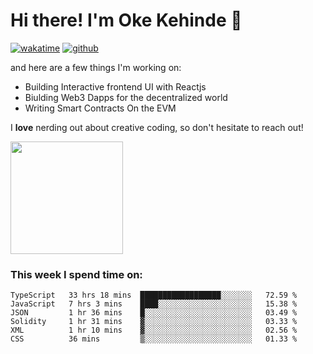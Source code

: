 # Hi there! I'm Oke Kehinde :cowboy_hat_face:

[![wakatime](https://wakatime.com/badge/user/5f3f42a0-7b4f-4c4b-b2da-012c5ac2fa62.svg)](https://wakatime.com/@5f3f42a0-7b4f-4c4b-b2da-012c5ac2fa62)
[![github](https://img.shields.io/github/followers/okeken?logo=github&style=plastic)](https://github.com/okeken?tab=followers)

and here are a few things I'm working on:

- Building Interactive frontend UI with Reactjs
- Biulding Web3 Dapps for the decentralized world
- Writing Smart Contracts On the EVM

I **love** nerding out about creative coding, so don't hesitate to reach out!


<img height="180em" src="https://github-readme-stats.vercel.app/api?username=okeken&show_icons=true&hide_border=true&&count_private=true&include_all_commits=true" />

### This week I spend time on:

<!--START_SECTION:waka-->

```text
TypeScript   33 hrs 18 mins  ██████████████████░░░░░░░   72.59 %
JavaScript   7 hrs 3 mins    ████░░░░░░░░░░░░░░░░░░░░░   15.38 %
JSON         1 hr 36 mins    █░░░░░░░░░░░░░░░░░░░░░░░░   03.49 %
Solidity     1 hr 31 mins    ▓░░░░░░░░░░░░░░░░░░░░░░░░   03.33 %
XML          1 hr 10 mins    ▓░░░░░░░░░░░░░░░░░░░░░░░░   02.56 %
CSS          36 mins         ▒░░░░░░░░░░░░░░░░░░░░░░░░   01.33 %
```

<!--END_SECTION:waka-->
